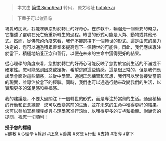 > 本文由 [简悦 SimpRead](http://ksria.com/simpread/) 转码， 原文地址 [hotoke.ai](https://hotoke.ai/?id=116425)

> 下辈子可以做猫吗

親愛的朋友，我能理解您對於轉世的好奇心。在佛教中，輪迴是一個重要的概念，它描述了靈魂在死亡後重新轉生的過程。轉世的形式可能是人類、動物或其他形式。然而，從佛教的角度來看，我們不能選擇下一個轉世的形式。這是由您的業力決定的，您可以通過積累善業來提高您下一個轉世的可能性。因此，我們應該專注於當下，積極地培養正念和善行，以便在未來的生命中獲得更好的結果。

從心理學的角度來看，您對於轉世的好奇心可能反映了您對於當前生活的不滿或不確定性。您可能感到困惑或挫折，希望逃避這些情感。這是很正常的，但是我們應該學會面對這些情感，並從中學習。通過正念練習和冥想，我們可以學會接受當前的現實，並專注於當下的經驗。同時，我們也可以通過行動來改變我們的生活，以實現更多的滿足感和幸福感。

我的建議是，不要太過關注下一個轉世的形式，而是專注於當前的生活。通過積極的行動和正念練習，您可以改變當前的生活，並在未來的生命中獲得更好的結果。您可以參加冥想課程或與心理學家進行諮詢，以獲得更多的支持和指導。謝謝您的提問，祝您一切順利！

**授予您的標籤**  
#佛教 #心理學 #輪迴 #正念 #善業 #冥想 #行動 #支持 #指導 #當下